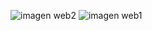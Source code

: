 ![imagen web2](https://github.com/user-attachments/assets/b3318970-4692-4d84-91c6-05d90ce85f21)
![imagen web1](https://github.com/user-attachments/assets/389d1963-3e2a-47e7-8c57-c0ce04788587)
